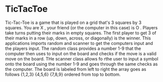 # TicTacToe
Tic-Tac-Toe is a game that is played on a grid that's 3 squares by 3 squares. You are X , your friend (or the computer in this case) is O . Players take turns putting their marks in empty squares. The first player to get 3 of their marks in a row (up, down, across, or diagonally) is the winner. This applications imports random and scanner to get the computers input and the players input. The random class provides a number 1-9 that the computer then uses to input on the board and checks if the move is a valid move on the board. THe scanner class allows fo rthe user to input a symbol onto the board using the number 1-9 and goes through the same checks as the computer. The board is labeled from left to right the array goes as follows {1,2,3}  {4,5,6} {7,8,9} ordered from top to bottom.

